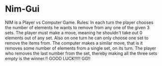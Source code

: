 # Nim-Gui
NIM is a Player vs Computer Game.
Rules:
In each turn the player chooses the number of elements he wants to remove from any one of the given 3 sets.
The player must make a move, meaning he shouldn't take out 0 elements out of any set.
Also on one turn he can only choose one set to remove the items from.
The computer makes a similar move, that is it removes some number of elements from a single set, on its turn.
The player who removes the last number from the set, thereby making all the three sets empty is the winner.!!
GOOD LUCK!!!!! GG!!

